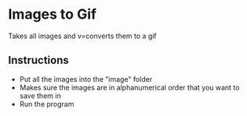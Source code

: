 # Images to Gif
Takes all images and v=converts them to a gif
## Instructions
- Put all the images into the "image" folder
- Makes sure the images are in alphanumerical order that you want to save them in
- Run the program
